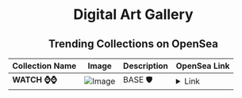 <div align="center">

# Digital Art Gallery

## Trending Collections on OpenSea

| Collection Name                       | Image                                                                                     | Description                       | OpenSea Link                                                                                          |
|---------------------------------------|-------------------------------------------------------------------------------------------|-----------------------------------|--------------------------------------------------------------------------------------------------------|
| **WATCH ⌚⌚** | ![Image](https://i.seadn.io/s/raw/files/eb2e217388e9657363d61cab850ae74c.gif?w=500&auto=format?w=200&auto=format) | BASE 🛡️ | <details><summary>Link</summary>[WATCH ⌚⌚](https://opensea.io/collection/watch-85)</details> |

</div>